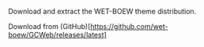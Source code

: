 Download and extract the WET-BOEW theme distribution.

Download from (GitHub)[https://github.com/wet-boew/GCWeb/releases/latest]
